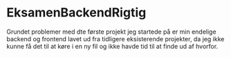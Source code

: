 # EksamenBackendRigtig

Grundet problemer med dte første projekt jeg startede på er min endelige backend og frontend lavet ud fra tidligere eksisterende projekter, da jeg ikke kunne få det til at køre i en ny fil og ikke havde tid til at finde ud af hvorfor.  
